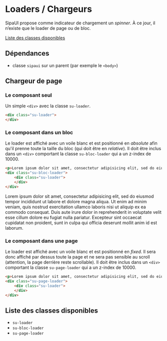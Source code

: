 # Loaders / Chargeurs

SipaUI propose comme indicateur de chargement un *spinner*. À ce jour, il n’existe que le loader de page ou de bloc.

<a href="#liste-classes" target="_self" class="link-button">Liste des classes disponibles</a>


<div class="dependances">
																							
## Dépendances
- classe `sipaui` sur un parent (par exemple le `<body>`)

</div>


<!-- STORY -->

## Chargeur de page

### Le composant seul
Un simple `<div>` avec la classe `su-loader`.
```html
<div class="su-loader">
</div>
```

<div class="sipaui">
	<div class="su-loader">
	</div>
</div>
	

### Le composant dans un bloc
Le loader est affiché avec un voile blanc et est positionné en *absolute* afin qu'il prenne toute la taille du bloc (qui doit être en *relative*). Il doit être inclus dans un `<div>` comportant la classe `su-bloc-loader` qui a un z-index de 10000.
```html
<p>Lorem ipsum dolor sit amet, consectetur adipisicing elit, sed do eiusmod tempor incididunt ut labore et dolore magna aliqua. Ut enim ad minim veniam, quis nostrud exercitation ullamco laboris nisi ut aliquip ex ea commodo consequat. Duis aute irure dolor in reprehenderit in voluptate velit esse cillum dolore eu fugiat nulla pariatur. Excepteur sint occaecat cupidatat non proident, sunt in culpa qui officia deserunt mollit anim id est laborum.</p>
<div class="su-bloc-loader">
	<div class="su-loader">
	</div>
</div>
```

<div class="sipaui">
	<p>Lorem ipsum dolor sit amet, consectetur adipisicing elit, sed do eiusmod tempor incididunt ut labore et dolore magna aliqua. Ut enim ad minim veniam, quis nostrud exercitation ullamco laboris nisi ut aliquip ex ea commodo consequat. Duis aute irure dolor in reprehenderit in voluptate velit esse cillum dolore eu fugiat nulla pariatur. Excepteur sint occaecat cupidatat non proident, sunt in culpa qui officia deserunt mollit anim id est laborum.</p>
	<div class="su-bloc-loader">
		<div class="su-loader">
		</div>
	</div>
</div>

### Le composant dans une page
Le loader est affiché avec un voile blanc et est positionné en *fixed*. Il sera donc affiché par dessus toute la page et ne sera pas sensible au scroll (attention, la page derrière reste scrollable). Il doit être inclus dans un `<div>` comportant la classe `su-page-loader` qui a un z-index de 10000.
```html
<p>Lorem ipsum dolor sit amet, consectetur adipisicing elit, sed do eiusmod tempor incididunt ut labore et dolore magna aliqua. Ut enim ad minim veniam, quis nostrud exercitation ullamco laboris nisi ut aliquip ex ea commodo consequat. Duis aute irure dolor in reprehenderit in voluptate velit esse cillum dolore eu fugiat nulla pariatur. Excepteur sint occaecat cupidatat non proident, sunt in culpa qui officia deserunt mollit anim id est laborum.</p>
<div class="su-page-loader">
	<div class="su-loader">
	</div>
</div>
```


<div id="liste-classes">

## Liste des classes disponibles
- `su-loader`
- `su-bloc-loader`
- `su-page-loader`

</div>
